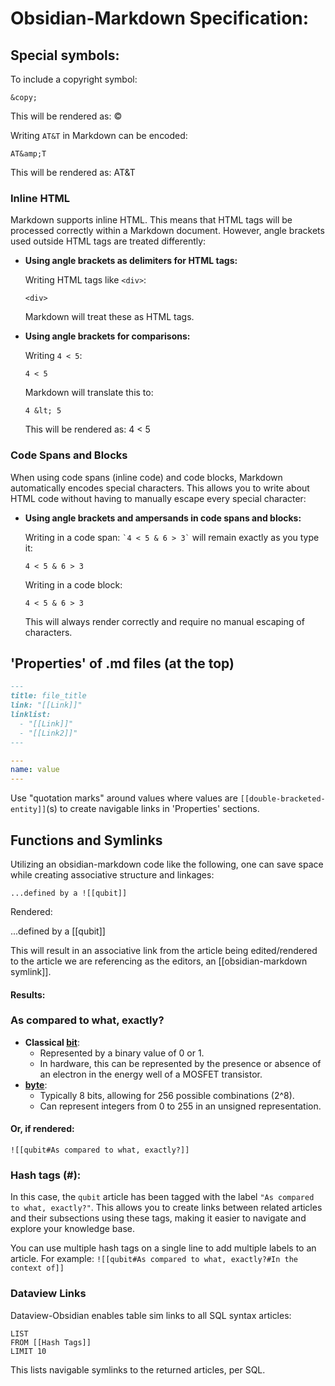 # Obsidian-Markdown Specification:

## Special symbols:

To include a copyright symbol:

`&copy;`

This will be rendered as: ©

Writing `AT&T` in Markdown can be encoded:

`AT&amp;T`

This will be rendered as: AT&T

### Inline HTML

Markdown supports inline HTML. This means that HTML tags will be processed correctly within a Markdown document. However, angle brackets used outside HTML tags are treated differently:

- **Using angle brackets as delimiters for HTML tags:**

  Writing HTML tags like `<div>`:

  `<div>`

  Markdown will treat these as HTML tags.

- **Using angle brackets for comparisons:**

  Writing `4 < 5`:

  `4 < 5`

  Markdown will translate this to:

  `4 &lt; 5`

  This will be rendered as: 4 < 5

### Code Spans and Blocks

When using code spans (inline code) and code blocks, Markdown automatically encodes special characters. This allows you to write about HTML code without having to manually escape every special character:

- **Using angle brackets and ampersands in code spans and blocks:**

  Writing in a code span: `` `4 < 5 & 6 > 3` `` will remain exactly as you type it:

  `4 < 5 & 6 > 3`

  Writing in a code block:

  `4 < 5 & 6 > 3`

  This will always render correctly and require no manual escaping of characters.

## 'Properties' of .md files (at the top)

```md
---
title: file_title
link: "[[Link]]" 
linklist: 
  - "[[Link]]" 
  - "[[Link2]]"
---
```

```yaml
---
name: value
---
```

Use "quotation marks" around values where values are `[[double-bracketed-entity]]`(s) to create navigable links in 'Properties' sections.

## Functions and Symlinks

Utilizing an obsidian-markdown code like the following, one can save space while creating associative structure and linkages:

`...defined by a ![[qubit]]`

Rendered:

...defined by a [[qubit]]

This will result in an associative link from the article being edited/rendered to the article we are referencing as the editors, an [[obsidian-markdown symlink]].

#### Results:

### As compared to what, exactly?

- **Classical [bit](app://obsidian.md/bit)**:
    - Represented by a binary value of 0 or 1.
    - In hardware, this can be represented by the presence or absence of an electron in the energy well of a MOSFET transistor.
- **[byte](app://obsidian.md/byte)**:
    - Typically 8 bits, allowing for 256 possible combinations (2^8).
    - Can represent integers from 0 to 255 in an unsigned representation.

#### Or, if rendered:

`![[qubit#As compared to what, exactly?]]`

### Hash tags (#):

In this case, the `qubit` article has been tagged with the label `"As compared to what, exactly?"`. This allows you to create links between related articles and their subsections using these tags, making it easier to navigate and explore your knowledge base.

You can use multiple hash tags on a single line to add multiple labels to an article. For example: `![[qubit#As compared to what, exactly?#In the context of]]`

### Dataview Links

Dataview-Obsidian enables table sim links to all SQL syntax articles:

```dataview
LIST
FROM [[Hash Tags]]
LIMIT 10
```

This lists navigable symlinks to the returned articles, per SQL.
